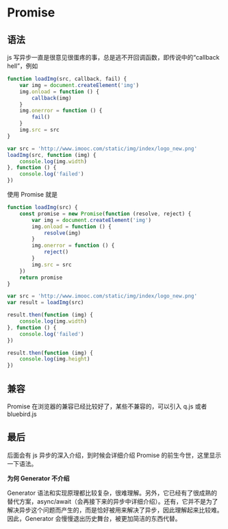 # Promise

## 语法

js 写异步一直是很意见很蛋疼的事，总是逃不开回调函数，即传说中的“callback hell”，例如

```js
function loadImg(src, callback, fail) {
    var img = document.createElement('img')
    img.onload = function () {
        callback(img)
    }
    img.onerror = function () {
        fail()
    }
    img.src = src
}

var src = 'http://www.imooc.com/static/img/index/logo_new.png'
loadImg(src, function (img) {
    console.log(img.width)
}, function () {
    console.log('failed')
})
```

使用 Promise 就是

```js
function loadImg(src) {
    const promise = new Promise(function (resolve, reject) {
        var img = document.createElement('img')
        img.onload = function () {
            resolve(img)
        }
        img.onerror = function () {
            reject()
        }
        img.src = src
    })
    return promise   
}

var src = 'http://www.imooc.com/static/img/index/logo_new.png'
var result = loadImg(src)

result.then(function (img) {
    console.log(img.width)
}, function () {
    console.log('failed')
})

result.then(function (img) {
    console.log(img.height)
})
```

## 兼容

Promise 在浏览器的兼容已经比较好了，某些不兼容的，可以引入 q.js 或者 bluebird.js

## 最后

后面会有 js 异步的深入介绍，到时候会详细介绍 Promise 的前生今世，这里显示一下语法。

**为何 Generator 不介绍**

Generator 语法和实现原理都比较复杂，很难理解。另外，它已经有了很成熟的替代方案，async/await（会再接下来的异步中详细介绍）。还有，它并不是为了解决异步这个问题而产生的，而是恰好被用来解决了异步，因此理解起来比较难。因此，Generator 会慢慢退出历史舞台，被更加简洁的东西代替。

